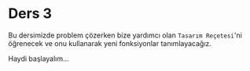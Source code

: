 # Ders 3

Bu dersimizde problem çözerken bize yardımcı olan `Tasarım Reçetesi`'ni öğrenecek ve onu kullanarak yeni fonksiyonlar tanımlayacağız.

Haydi başlayalım...